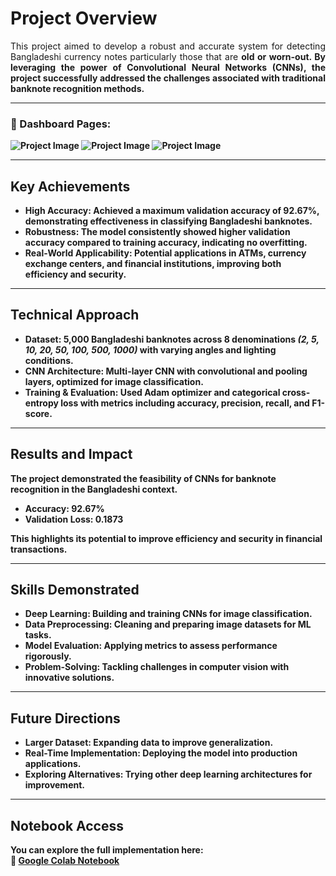 # Project Overview  
<p align="justify">This project aimed to develop a <b></b>robust and accurate system<b></b> for detecting <b></b>Bangladeshi currency notes<b> </b> particularly those that are <b>old or worn-out<b>. By leveraging the power of <b>Convolutional Neural Networks (CNNs)<b>, the project successfully addressed the challenges associated with traditional banknote recognition methods.</p>  

---

### 🔹 Dashboard Pages:

**![Project Image](images/1.pnj)**
**![Project Image](images/2.pnj)**
**![Project Image](images/3.pnj)**

---

## Key Achievements  
- **High Accuracy**: Achieved a maximum validation accuracy of **92.67%**, demonstrating effectiveness in classifying Bangladeshi banknotes.  
- **Robustness**: The model consistently showed **higher validation accuracy** compared to training accuracy, indicating no overfitting.  
- **Real-World Applicability**: Potential applications in **ATMs, currency exchange centers, and financial institutions**, improving both efficiency and security.  

---

## Technical Approach  
- **Dataset**: 5,000 Bangladeshi banknotes across 8 denominations *(2, 5, 10, 20, 50, 100, 500, 1000)* with varying angles and lighting conditions.  
- **CNN Architecture**: Multi-layer CNN with convolutional and pooling layers, optimized for **image classification**.  
- **Training & Evaluation**: Used **Adam optimizer** and **categorical cross-entropy loss** with metrics including accuracy, precision, recall, and F1-score.  

---

## Results and Impact  
The project demonstrated the **feasibility of CNNs for banknote recognition** in the Bangladeshi context.  
- **Accuracy**: 92.67%  
- **Validation Loss**: 0.1873  

This highlights its potential to **improve efficiency and security** in financial transactions.  

---

## Skills Demonstrated  
- **Deep Learning**: Building and training CNNs for image classification.  
- **Data Preprocessing**: Cleaning and preparing image datasets for ML tasks.  
- **Model Evaluation**: Applying metrics to assess performance rigorously.  
- **Problem-Solving**: Tackling challenges in computer vision with innovative solutions.  

---

## Future Directions  
- **Larger Dataset**: Expanding data to improve generalization.  
- **Real-Time Implementation**: Deploying the model into production applications.  
- **Exploring Alternatives**: Trying other deep learning architectures for improvement.  

---

## Notebook Access  
You can explore the full implementation here:  
🔗 [Google Colab Notebook](https://colab.research.google.com/drive/1nqbh2Da5HsLAqikExeB5nWm_jV1myqvX?usp=sharing)  

